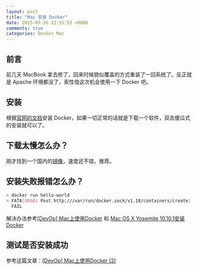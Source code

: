 ```yaml
---
layout: post
title: "Mac 安装 Docker"
date: 2015-07-26 22:55:53 +0800
comments: true
categories: Docker Mac
---
```


## 前言

前几天 MacBook 拿去修了，回来时候貌似覆盖的方式重装了一回系统了。反正就是 Apache 环境都没了，索性借这次机会使用一下 Docker 吧。

## 安装

根据[官网的文档](https://docs.docker.com/mac/step_one/)安装 Docker，如果一切正常的话就是下载一个软件，双击傻瓜式的安装就可以了。

## 下载太慢怎么办？

刚才找到一个国内的[镜像](http://get.daocloud.io/#install-boot2docker)，速度还不错，推荐。

## 安装失败报错怎么办？

```sh
> docker run hello-world
> FATA[0000] Post http:///var/run/docker.sock/v1.18/containers/create: dial unix /var/run/docker.sock: no such file or directory. Are you trying to connect to a TLS-enabled daemon without TLS?
  FAIL
```

<!--more-->

解决办法参考[[DevOp] Mac上使用Docker](http://chinhui-blog.logdown.com/posts/263035-note-on-a-mac-using-the-docker) 和 [Mac OS X Yosemite 10.10.1安装Docker](http://blog.csdn.net/delphiwcdj/article/details/41780063)

## 测试是否安装成功

参考这篇文章：[[DevOp] Mac上使用Docker (2)](http://chinhui-blog.logdown.com/posts/263794-note-docker-on-mac-2)
